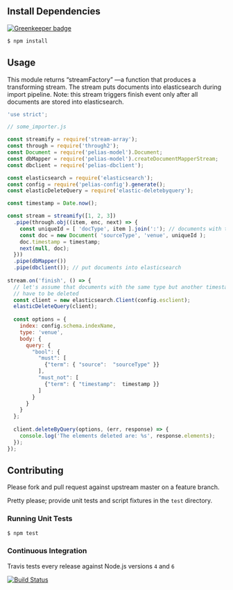 ## Install Dependencies

[![Greenkeeper badge](https://badges.greenkeeper.io/pelias/dbclient.svg)](https://greenkeeper.io/)

```bash
$ npm install
```

## Usage
This module returns “streamFactory” —a function that produces a transforming stream. The stream puts documents into elasticsearch during import pipeline. Note: this stream triggers finish event only after all documents are stored into elasticsearch.


```javascript
'use strict';

// some_importer.js

const streamify = require('stream-array');
const through = require('through2');
const Document = require('pelias-model').Document;
const dbMapper = require('pelias-model').createDocumentMapperStream;
const dbclient = require('pelias-dbclient');

const elasticsearch = require('elasticsearch');
const config = require('pelias-config').generate();
const elasticDeleteQuery = require('elastic-deletebyquery');

const timestamp = Date.now();

const stream = streamify([1, 2, 3])
  .pipe(through.obj((item, enc, next) => {
    const uniqueId = [ 'docType', item ].join(':'); // documents with the same id will be updated
    const doc = new Document( 'sourceType', 'venue', uniqueId );
    doc.timestamp = timestamp;
    next(null, doc);
  }))
  .pipe(dbMapper())
  .pipe(dbclient()); // put documents into elasticsearch
    
stream.on('finish', () => {
  // let's assume that documents with the same type but another timestamp (for example old copies)
  // have to be deleted
  const client = new elasticsearch.Client(config.esclient);
  elasticDeleteQuery(client);
    
  const options = {
    index: config.schema.indexName,
    type: 'venue',
    body: {
      query: {
        "bool": {
          "must": [
            {"term": { "source":  "sourceType" }}
          ],
          "must_not": [
            {"term": { "timestamp":  timestamp }}
          ]
        }
      }
    }
  };
  
  client.deleteByQuery(options, (err, response) => {
    console.log('The elements deleted are: %s', response.elements);
  });
});

```

## Contributing

Please fork and pull request against upstream master on a feature branch.

Pretty please; provide unit tests and script fixtures in the `test` directory.

### Running Unit Tests

```bash
$ npm test
```

### Continuous Integration

Travis tests every release against Node.js versions `4` and `6`

[![Build Status](https://travis-ci.org/pelias/dbclient.png?branch=master)](https://travis-ci.org/pelias/dbclient)

